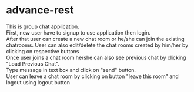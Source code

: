 # advance-rest

This is group chat application.<br>
First, new user have to signup to use application then login.<br>
After that user can create a new chat room or he/she can join the existing chatrooms.
User can also edit/delete the chat rooms created by him/her by clicking on respective buttons <br>
Once user joins a chat room he/she can also see previous chat by clicking "Load Previous Chat".<br>
Type message in text box and click on "send" button.<br>
User can leave a chat room by clicking on button "leave this room" and logout using logout button
